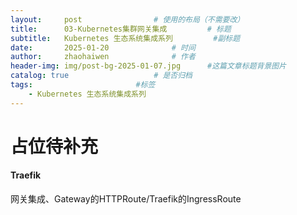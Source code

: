 ```yaml
---
layout:     post   				# 使用的布局（不需要改）
title:      03-Kubernetes集群网关集成 		# 标题 
subtitle:   Kubernetes 生态系统集成系列 		#副标题
date:       2025-01-20				# 时间
author:     zhaohaiwen 				# 作者
header-img: img/post-bg-2025-01-07.jpg		#这篇文章标题背景图片
catalog: true 					# 是否归档
tags:						#标签
    - Kubernetes 生态系统集成系列
---
```

# 占位待补充

#### Traefik

网关集成、Gateway的HTTPRoute/Traefik的IngressRoute
